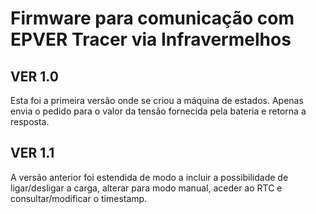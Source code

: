 # Firmware para comunicação com EPVER Tracer via Infravermelhos
## VER 1.0 
Esta foi a primeira versão onde se criou a máquina de estados. Apenas envia o pedido para o valor da tensão fornecida pela bateria e retorna a resposta.
## VER 1.1
A versão anterior foi estendida de modo a incluir a possibilidade de ligar/desligar a carga, alterar para modo manual, aceder ao RTC e consultar/modificar o timestamp.
